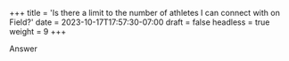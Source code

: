 +++
title = 'Is there a limit to the number of athletes I can connect with on Field?'
date = 2023-10-17T17:57:30-07:00
draft = false
headless = true
weight = 9
+++

Answer
